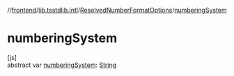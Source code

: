 //[frontend](../../../index.md)/[lib.tsstdlib.intl](../index.md)/[ResolvedNumberFormatOptions](index.md)/[numberingSystem](numbering-system.md)

# numberingSystem

[js]\
abstract var [numberingSystem](numbering-system.md): [String](https://kotlinlang.org/api/latest/jvm/stdlib/kotlin/-string/index.html)
